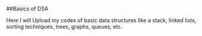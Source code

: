 ##Basics of DSA

Here I will Upload my codes of basic data structures like a stack, linked lists, sorting techniques, trees, graphs, queues, etc.
